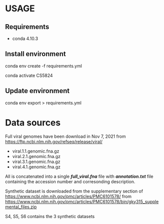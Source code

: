 # USAGE

## Requirements

- conda 4.10.3

## Install environment

conda env create -f requirements.yml

conda activate CS5824

## Update environment

conda env export > requirements.yml

# Data sources
Full viral genomes have been download in Nov 7, 2021 from https://ftp.ncbi.nlm.nih.gov/refseq/release/viral/

- viral.1.1.genomic.fna.gz
- viral.2.1.genomic.fna.gz
- viral.3.1.genomic.fna.gz
- viral.4.1.genomic.fna.gz

All is concatenated into a single ***full_viral.fna*** file with ***annotation.txt*** file containing the accession number and corresonding description.

Synthetic dataset is downloaded from the supplementary section of https://www.ncbi.nlm.nih.gov/pmc/articles/PMC6101578/ from https://www.ncbi.nlm.nih.gov/pmc/articles/PMC6101578/bin/gky315_supplemental_files.zip

S4, S5, S6 contains the 3 synthetic datasets
